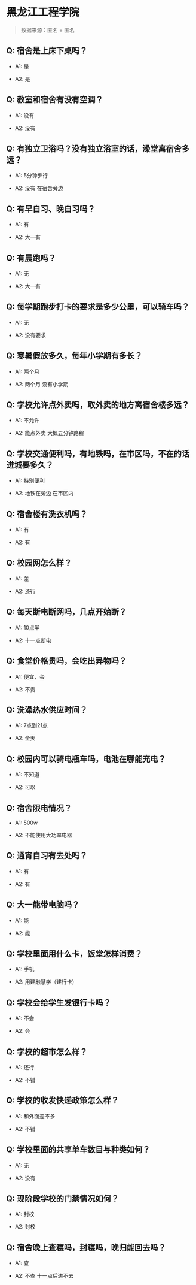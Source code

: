 # 黑龙江工程学院

> 数据来源：匿名 + 匿名

## Q: 宿舍是上床下桌吗？

- A1: 是

- A2: 是

## Q: 教室和宿舍有没有空调？

- A1: 没有

- A2: 没有

## Q: 有独立卫浴吗？没有独立浴室的话，澡堂离宿舍多远？

- A1: 5分钟步行

- A2: 没有 在宿舍旁边

## Q: 有早自习、晚自习吗？

- A1: 有

- A2: 大一有

## Q: 有晨跑吗？

- A1: 无

- A2: 大一有

## Q: 每学期跑步打卡的要求是多少公里，可以骑车吗？

- A1: 无

- A2: 没有要求

## Q: 寒暑假放多久，每年小学期有多长？

- A1: 两个月

- A2: 两个月 没有小学期

## Q: 学校允许点外卖吗，取外卖的地方离宿舍楼多远？

- A1: 不允许

- A2: 能点外卖 大概五分钟路程

## Q: 学校交通便利吗，有地铁吗，在市区吗，不在的话进城要多久？

- A1: 特别便利

- A2: 地铁在旁边 在市区内

## Q: 宿舍楼有洗衣机吗？

- A1: 有

- A2: 有

## Q: 校园网怎么样？

- A1: 差

- A2: 还行

## Q: 每天断电断网吗，几点开始断？

- A1: 10点半

- A2: 十一点断电

## Q: 食堂价格贵吗，会吃出异物吗？

- A1: 便宜，会

- A2: 不贵

## Q: 洗澡热水供应时间？

- A1: 7点到21点

- A2: 全天

## Q: 校园内可以骑电瓶车吗，电池在哪能充电？

- A1: 不知道

- A2: 可以

## Q: 宿舍限电情况？

- A1: 500w

- A2: 不能使用大功率电器

## Q: 通宵自习有去处吗？

- A1: 有

- A2: 有

## Q: 大一能带电脑吗？

- A1: 能

- A2: 能

## Q: 学校里面用什么卡，饭堂怎样消费？

- A1: 手机

- A2: 用建融慧学（建行卡）

## Q: 学校会给学生发银行卡吗？

- A1: 不会

- A2: 会

## Q: 学校的超市怎么样？

- A1: 还行

- A2: 不错

## Q: 学校的收发快递政策怎么样？

- A1: 和外面差不多

- A2: 不错

## Q: 学校里面的共享单车数目与种类如何？

- A1: 无

- A2: 没有

## Q: 现阶段学校的门禁情况如何？

- A1: 封校

- A2: 封校

## Q: 宿舍晚上查寝吗，封寝吗，晚归能回去吗？

- A1: 查

- A2: 不查 十一点后进不去

